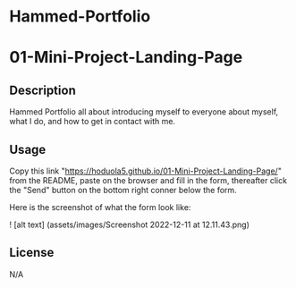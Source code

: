 # Hammed-Portfolio

# 01-Mini-Project-Landing-Page

## Description

Hammed Portfolio all about introducing myself to everyone about myself, what I do, and how to get in contact with me.

## Usage

Copy this link "https://hoduola5.github.io/01-Mini-Project-Landing-Page/" from the README, paste on the browser and fill in the form, thereafter click the "Send" button on the bottom right conner below the form.

Here is the screenshot of what the form look like:

! [alt text] (assets/images/Screenshot 2022-12-11 at 12.11.43.png)

## License

N/A
